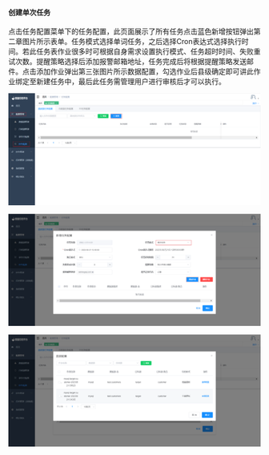 

#### 			创建单次任务

​	点击任务配置菜单下的任务配置，此页面展示了所有任务点击蓝色新增按钮弹出第二章图片所示表单。任务模式选择单词任务，之后选择Cron表达式选择执行时间。若此任务表作业很多时可根据自身需求设置执行模式、任务超时时间、失败重试次数。提醒策略选择后添加报警邮箱地址，任务完成后将根据提醒策略发送邮件。点击添加作业弹出第三张图片所示数据配置，勾选作业后县级确定即可讲此作业绑定至新建任务中，最后此任务需管理用户进行审核后才可以执行。

![image-20230621142941634](../images/image-20230621142941634.png)

![image-20230621143119669](../images/image-20230621143119669.png)

![image-20230621143532776](../images/image-20230621143532776.png)
